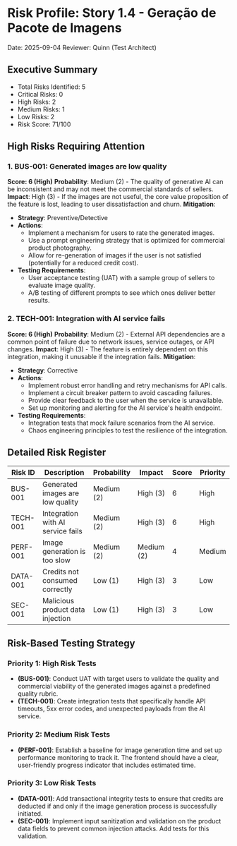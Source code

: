 # Risk Profile: Story 1.4 - Geração de Pacote de Imagens

Date: 2025-09-04
Reviewer: Quinn (Test Architect)

## Executive Summary

- Total Risks Identified: 5
- Critical Risks: 0
- High Risks: 2
- Medium Risks: 1
- Low Risks: 2
- Risk Score: 71/100

## High Risks Requiring Attention

### 1. BUS-001: Generated images are low quality

**Score: 6 (High)**
**Probability**: Medium (2) - The quality of generative AI can be inconsistent and may not meet the commercial standards of sellers.
**Impact**: High (3) - If the images are not useful, the core value proposition of the feature is lost, leading to user dissatisfaction and churn.
**Mitigation**:
- **Strategy**: Preventive/Detective
- **Actions**:
  - Implement a mechanism for users to rate the generated images.
  - Use a prompt engineering strategy that is optimized for commercial product photography.
  - Allow for re-generation of images if the user is not satisfied (potentially for a reduced credit cost).
- **Testing Requirements**:
  - User acceptance testing (UAT) with a sample group of sellers to evaluate image quality.
  - A/B testing of different prompts to see which ones deliver better results.

### 2. TECH-001: Integration with AI service fails

**Score: 6 (High)**
**Probability**: Medium (2) - External API dependencies are a common point of failure due to network issues, service outages, or API changes.
**Impact**: High (3) - The feature is entirely dependent on this integration, making it unusable if the integration fails.
**Mitigation**:
- **Strategy**: Corrective
- **Actions**:
  - Implement robust error handling and retry mechanisms for API calls.
  - Implement a circuit breaker pattern to avoid cascading failures.
  - Provide clear feedback to the user when the service is unavailable.
  - Set up monitoring and alerting for the AI service's health endpoint.
- **Testing Requirements**:
  - Integration tests that mock failure scenarios from the AI service.
  - Chaos engineering principles to test the resilience of the integration.

## Detailed Risk Register

| Risk ID  | Description                       | Probability | Impact     | Score | Priority |
| -------- | --------------------------------- | ----------- | ---------- | ----- | -------- |
| BUS-001  | Generated images are low quality  | Medium (2)  | High (3)   | 6     | High     |
| TECH-001 | Integration with AI service fails | Medium (2)  | High (3)   | 6     | High     |
| PERF-001 | Image generation is too slow      | Medium (2)  | Medium (2) | 4     | Medium   |
| DATA-001 | Credits not consumed correctly    | Low (1)     | High (3)   | 3     | Low      |
| SEC-001  | Malicious product data injection  | Low (1)     | High (3)   | 3     | Low      |

## Risk-Based Testing Strategy

### Priority 1: High Risk Tests
- **(BUS-001)**: Conduct UAT with target users to validate the quality and commercial viability of the generated images against a predefined quality rubric.
- **(TECH-001)**: Create integration tests that specifically handle API timeouts, 5xx error codes, and unexpected payloads from the AI service.

### Priority 2: Medium Risk Tests
- **(PERF-001)**: Establish a baseline for image generation time and set up performance monitoring to track it. The frontend should have a clear, user-friendly progress indicator that includes estimated time.

### Priority 3: Low Risk Tests
- **(DATA-001)**: Add transactional integrity tests to ensure that credits are deducted if and only if the image generation process is successfully initiated.
- **(SEC-001)**: Implement input sanitization and validation on the product data fields to prevent common injection attacks. Add tests for this validation.
